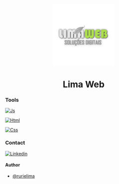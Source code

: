 <div align="center">

  <img src="img/limaweblogonew.png" alt="Logo lima web" width="200">

# Lima Web

</div>

### Tools

[![Js](https://img.shields.io/badge/logo-javascript-blue?logo=javascript)](https://developer.mozilla.org/es/docs/Web/JavaScript)

[![Html](https://img.shields.io/badge/Html-red)](https://developer.mozilla.org/es/docs/Web/CSS)

[![Css](https://img.shields.io/badge/Css-blue)](https://developer.mozilla.org/es/docs/Web/CSS)


### Contact

[![Linkedin](https://img.shields.io/badge/LinkedIn-0077B5?style=for-the-badge&logo=linkedin&logoColor=white)](https://www.linkedin.com/in/rurie-lima/)

#### Author

- [@rurielima](https://www.github.com/RurieLima)